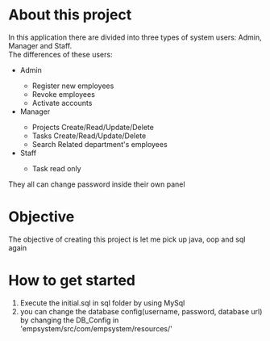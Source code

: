 # About this project
In this application there are divided into three types of system users: Admin, Manager and Staff.\
The differences of these users:
<ul>
  <li>Admin</li>
  <ul>
    <li>Register new employees</li>
    <li>Revoke employees</lu>
    <li>Activate accounts</li>
  </ul>
  <li>Manager</li>
    <ul>
      <li>Projects Create/Read/Update/Delete</li>
      <li>Tasks Create/Read/Update/Delete</li>
      <li>Search Related department's employees</li>
    </ul>
  <li>Staff</li>
    <ul>
      <li>Task read only</li>
    </ul>
</ul>
They all can change password inside their own panel

# Objective
The objective of creating this project is let me pick up java, oop and sql again

# How to get started
1. Execute the initial.sql in sql folder by using MySql
2. you can change the database config(username, password, database url) by changing the DB_Config in 'empsystem/src/com/empsystem/resources/'

